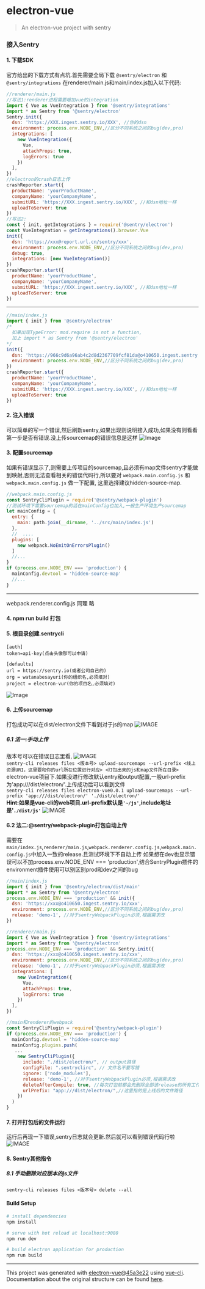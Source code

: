 # electron-vue

> An electron-vue project with sentry

### 接入Sentry
#### 1. 下载SDK
官方给出的下载方式有点坑.首先需要全局下载 `@sentry/electron` 和 `@sentry/integrations`
在renderer/main.js和main/index.js加入以下代码:
```javascript
//renderer/main.js
//写法1:renderer进程需要增加vue的integration
import { Vue as VueIntegration } from '@sentry/integrations'
import * as Sentry from '@sentry/electron'
Sentry.init({
  dsn: 'https://XXX.ingest.sentry.io/XXX', //你的dsn
  environment: process.env.NODE_ENV,//区分不同系统之间的bug(dev,pro)
  integrations: [
    new VueIntegration({
      Vue,
      attachProps: true,
      logErrors: true
    })
  ],
})
//electron的crash日志上传
crashReporter.start({
  productName: 'yourProductName',
  companyName: 'yourCompanyName',
  submitURL: 'https://XXX.ingest.sentry.io/XXX', //和dsn地址一样
  uploadToServer: true
})
//写法2:
const { init, getIntegrations } = require('@sentry/electron')
const VueIntegration = getIntegrations().browser.Vue
init({
  dsn: 'https://xxx@report.url.cn/sentry/xxx',
  environment: process.env.NODE_ENV,//区分不同系统之间的bug(dev,pro)
  debug: true,
  integrations: [new VueIntegration()]
})
crashReporter.start({
  productName: 'yourProductName',
  companyName: 'yourCompanyName',
  submitURL: 'https://XXX.ingest.sentry.io/XXX', //和dsn地址一样
  uploadToServer: true
})
```
<HR>

```js
//main/index.js
import { init } from '@sentry/electron'
/*
  如果出现TypeError: mod.require is not a function,
  加上 import * as Sentry from '@sentry/electron'
*/
init({
  dsn: 'https://966c9d6a96ab4c2d8d2367709fcf81da@o410650.ingest.sentry.io/5287742',
  environment: process.env.NODE_ENV,//区分不同系统之间的bug(dev,pro)
})
crashReporter.start({
  productName: 'yourProductName',
  companyName: 'yourCompanyName',
  submitURL: 'https://XXX.ingest.sentry.io/XXX', //和dsn地址一样
  uploadToServer: true
})
```
#### 2. 注入错误
可以简单的写一个错误,然后刷新sentry,如果出现则说明接入成功,如果没有则看看第一步是否有错误.没上传sourcemap的错误信息是这样
![Image](img/1298220445C374BC448481A5334E88D7.jpg)
#### 3. 配置sourcemap
如果有错误显示了,则需要上传项目的sourcemap,且必须有map文件sentry才能做到映射,否则无法查看相关的错误代码行,所以要对
`webpack.main.config.js` 和 `webpack.main.config.js` 做一下配置,
这里选择建议hidden-source-map.
```javascript
//webpack.main.config.js
const SentryCliPlugin = require('@sentry/webpack-plugin')
//测试环境下需要sourcemap的话在mainConfig也加入,一般生产环境生产sourcemap
let mainConfig = {
  entry: {
    main: path.join(__dirname, '../src/main/index.js')
  },
  //  ....
  plugins: [
    new webpack.NoEmitOnErrorsPlugin()
  ]
  //...
}
if (process.env.NODE_ENV === 'production') {
  mainConfig.devtool = 'hidden-source-map'
  //...
}
```
<hr>
webpack.renderer.config.js 同理 略

#### 4. npm run build 打包
#### 5. 根目录创建.sentrycli
```
[auth]
token=api-key(点击头像那可以申请)

[defaults]
url = https://sentry.io(或者公司自己的)
org = watanabesayuri(你的组织名,必须填对)
project = electron-vur(你的项目名,必须填对)
```
![Image](img/351C60A037CB77EAA53095679195B6C4.jpg)
#### 6. 上传sourcemap
打包成功可以在dist/electron文件下看到对于js的map
![IMAGE](img/51CAE8361B7AF91A46E27AD6D7A19F41.jpg)
##### 6.1 法一:手动上传
版本号可以在错误日志里看,
![IMAGE](img/853A0C63BF6B00005A464719C94E7FF2.jpg) <br>
`sentry-cli releases files <版本号> upload-sourcemaps --url-prefix <线上资源URI，这里要和你的url所在位置进行对应> <打包出来的js和map文件所在目录>` <br>
electron-vue项目下.如果没进行修改默认entry和output配置,一般url-prefix为'app:///dist/electron/'.上传成功后可以看到文件 <br>
`sentry-cli releases files electron-vue0.0.1 upload-sourcemaps --url-prefix 'app:///dist/electron/' './dist/electron/'` <br>
**Hint:如果是vue-cli的web项目.url-prefix默认是`'~/js'`,include地址是'`./dist/js'`**
![IMAGE](img/BBF5B285855153144EC5FA13279821FF.jpg)
#### 6.2 法二:@sentry/webpack-plugin打包自动上传
需要在`main/index.js`,`renderer/main.js`,`webpack.renderer.config.js`,`webpack.main.config.js`中加入一致的release.且测试环境下不自动上传
如果想在dev也显示错误可以不加process.env.NODE_ENV === 'production',结合SentryPlugin插件的environment插件使用可以别区别prod和dev之间的bug
```javascript
//main/index.js
import { init } from '@sentry/electron/dist/main'
import * as Sentry from '@sentry/electron'
process.env.NODE_ENV === 'production' && init({
  dsn: 'https://xxx@o410650.ingest.sentry.io/xxx',
  environment: process.env.NODE_ENV,//区分不同系统之间的bug(dev,pro)
  release: 'demo-1', //对于sentryWebpackPlugin必须,根据需求改
})
```
```javascript
//renderer/main.js
import { Vue as VueIntegration } from '@sentry/integrations'
import * as Sentry from '@sentry/electron'
process.env.NODE_ENV === 'production' && Sentry.init({
  dsn: 'https://xxx@o410650.ingest.sentry.io/xxx',
  environment: process.env.NODE_ENV,//区分不同系统之间的bug(dev,pro)
  release: 'demo-1', //对于sentryWebpackPlugin必须,根据需求改
  integrations: [
    new VueIntegration({
      Vue,
      attachProps: true,
      logErrors: true
    })
  ],
})
```
```javascript
//main和renderer的webpack
const SentryCliPlugin = require('@sentry/webpack-plugin')
if (process.env.NODE_ENV === 'production') {
  mainConfig.devtool = 'hidden-source-map'
  mainConfig.plugins.push(
   ...
    new SentryCliPlugin({
      include: "./dist/electron/", // output路径
      configFile: ".sentryclirc", // 文件名不要写错
      ignore: ['node_modules'],
      release: 'demo-1', //对于sentryWebpackPlugin必须,根据需求改
      deleteAfterCompile: true, //每次打包前都会先删除全部该release的所有工作,避免重复文件上传,冗余
      urlPrefix: "app:///dist/electron/",//这里指的是上线后的文件路径
    })
  )
}
```
#### 7. 打开打包后的文件运行
运行后再现一下错误,sentry日志就会更新.然后就可以看到错误代码行啦
![IMAGE](img/0292DB1C6372D900BC30A22221EAACC2.jpg)

#### 8. Sentry其他指令 
##### 8.1 手动删除对应版本的js文件 
`sentry-cli releases files <版本号> delete --all`

#### Build Setup 

``` bash
# install dependencies
npm install

# serve with hot reload at localhost:9080
npm run dev

# build electron application for production
npm run build


```

---

This project was generated with [electron-vue](https://github.com/SimulatedGREG/electron-vue)@[45a3e22](https://github.com/SimulatedGREG/electron-vue/tree/45a3e224e7bb8fc71909021ccfdcfec0f461f634) using [vue-cli](https://github.com/vuejs/vue-cli). Documentation about the original structure can be found [here](https://simulatedgreg.gitbooks.io/electron-vue/content/index.html).


